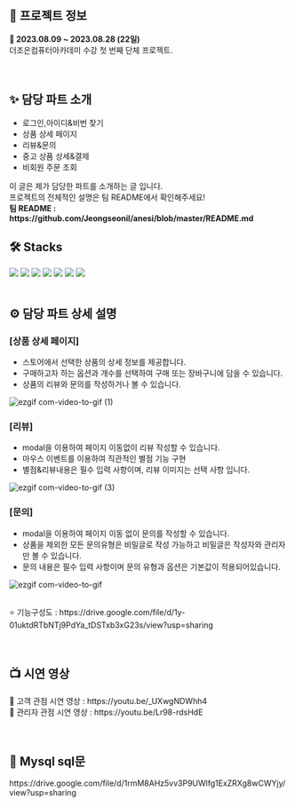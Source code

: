 
<h2>🔎 프로젝트 정보</h2>
<div><b>📆 2023.08.09 ~ 2023.08.28 (22일)</b></div>
<div>더조은컴퓨터아카데미 수강 첫 번째 단체 프로젝트.</div>
<br>
<br>
<h2>✨ 담당 파트 소개</h2>
<ul>
  <li>로그인,아이디&비번 찾기</li>
  <li>상품 상세 페이지</li>
  <li>리뷰&문의</li>
  <li>중고 상품 상세&결제</li>
  <li>비회원 주문 조회</li>
</ul>
<div>이 글은 제가 담당한 파트를 소개하는 글 입니다.</div>
<div>프로젝트의 전체적인 설명은 팀 README에서 확인해주세요!</div>
<div><b>팀 README : https://github.com/Jeongseonil/anesi/blob/master/README.md</b></div>

<h2>🛠 Stacks</h2>
<div>
  <img src="https://img.shields.io/badge/Html5-E34F26?style=flat&logo=html5&logoColor=white"/>
  <img src="https://img.shields.io/badge/Css3-1572B6?style=flat&logo=css3&logoColor=white"/>
  <img src="https://img.shields.io/badge/Javascript-F7DF1E?style=flat&logo=javascript&logoColor=white"/> 
  <img src="https://img.shields.io/badge/Mysql-4479A1?style=flat&logo=mysql&logoColor=white"/>
  <img src="https://img.shields.io/badge/Jquery-0769AD?style=flat&logo=jquery&logoColor=white"/> 
  <img src="https://img.shields.io/badge/Vue.js-4FC08D?style=flat&logo=vuedotjs&logoColor=white"/>
  <img src="https://img.shields.io/badge/SpringBoot-6DB33F?style=flat&logo=springboot&logoColor=white"/>
</div>
<br>
<h2>⚙ 담당 파트 상세 설명</h2>
<h3>[상품 상세 페이지]</h3>
<ul>
  <li>스토어에서 선택한 상품의 상세 정보를 제공합니다.</li>
  <li>구매하고자 하는 옵션과 개수를 선택하여 구매 또는 장바구니에 담을 수 있습니다.</li>
  <li>상품의 리뷰와 문의를 작성하거나 볼 수 있습니다.</li>
</ul>

![ezgif com-video-to-gif (1)](https://github.com/bang015/anesi/assets/137017329/dfde70f0-d680-4648-bf2b-335d0a624a58)

<h3>[리뷰]</h3>
<ul>
  <li>modal을 이용하여 페이지 이동없이 리뷰 작성할 수 있습니다.</li>
  <li>마우스 이벤트를 이용하여 직관적인 별점 기능 구현</li>
  <li>별점&리뷰내용은 필수 입력 사항이며, 리뷰 이미지는 선택 사항 입니다.</li>
</ul>

![ezgif com-video-to-gif (3)](https://github.com/bang015/anesi/assets/137017329/ae6c0223-63d7-46e5-825a-5088f8599e7e)

<h3>[문의]</h3>
<ul>
  <li>modal을 이용하여 페이지 이동 없이 문의를 작성할 수 있습니다.</li>
  <li>상품을 제외한 모든 문의유형은 비밀글로 작성 가능하고 비밀글은 작성자와 관리자만 볼 수 있습니다.</li>
  <li>문의 내용은 필수 입력 사항이며 문의 유형과 옵션은 기본값이 적용되어있습니다.</li>
</ul>

![ezgif com-video-to-gif](https://github.com/bang015/anesi/assets/137017329/9471c742-8ed6-4b0a-a5a5-ae62201d16a6)

<br>
<div> ⭐ 기능구성도 : https://drive.google.com/file/d/1y-01uktdRTbNTj9PdYa_tDSTxb3xG23s/view?usp=sharing  </div>


<br>
<br>
<h2>📺 시연 영상 </h2>
<div> 🎁 고객 관점 시연 영상 : https://youtu.be/_UXwgNDWhh4 </div>
<div> 📢 관리자 관점 시연 영상 : https://youtu.be/Lr98-rdsHdE </div>
<br>
<br>
<h2>💾 Mysql sql문</h2>
<div>https://drive.google.com/file/d/1rmM8AHz5vv3P9UWlfg1ExZRXg8wCWYjy/view?usp=sharing</div>

